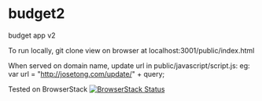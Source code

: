# budget2
budget app v2

To run locally,
git clone
view on browser at localhost:3001/public/index.html

When served on domain name, update url in public/javascript/script.js:
eg: var url = "http://josetong.com/update/" + query;

Tested on BrowserStack
[![BrowserStack Status](https://www.browserstack.com/automate/badge.svg?badge_key=RGpyeEVpUGZzTzA5TXJRSk1KWWJBMGZwRmE1ekJSK28xZ1B3KzJSdE9yZz0tLU1PTjlEZHFmckt3bkJETUdLdEExbHc9PQ==--e453b613d9356bd2777fcbce87cf467edc6fd1b0)](https://www.browserstack.com/automate/public-build/RGpyeEVpUGZzTzA5TXJRSk1KWWJBMGZwRmE1ekJSK28xZ1B3KzJSdE9yZz0tLU1PTjlEZHFmckt3bkJETUdLdEExbHc9PQ==--e453b613d9356bd2777fcbce87cf467edc6fd1b0)
